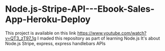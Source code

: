 # Node.js-Stripe-API---Ebook-Sales-App-Heroku-Deploy
This project is available on this link https://www.youtube.com/watch?v=QT3_zT97_1g
I maded this repository as part of learning Node.js
It's about Node.js Stripe, express, express handlebars APIs
